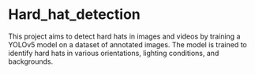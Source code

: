 # Hard_hat_detection
This project aims to detect hard hats in images and videos by training a YOLOv5 model on a dataset of annotated images. The model is trained to identify hard hats in various orientations, lighting conditions, and backgrounds.
